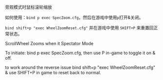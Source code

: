 旁观模式时鼠标滚轮缩放

如何使用：`bind p exec SpecZoom.cfg`，然后在游戏中使用`p`打开&关闭。

`bind shift+p "exec WheelZoomReset.cfg"` 并在游戏中使用 `SHIFT+P` 来重置回正常状态。



ScrollWheel Zooms when it Spectator Mode

To initiate: bind p exec SpecZoom.cfg, then use P in-game to toggle it on & off.

to work around the reverse issue bind shift+p "exec WheelZoomReset.cfg" & use SHIFT+P in game to reset back to normal.
